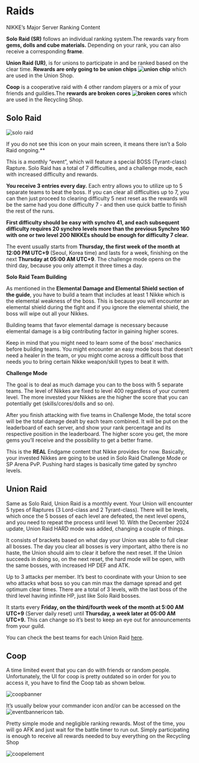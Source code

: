 # **Raids**

NIKKE’s Major Server Ranking Content 

**Solo Raid (SR)** follows an individual ranking system.The rewards vary from **gems, dolls and cube materials.** Depending on your rank, you can also receive a corresponding **frame**.

**Union Raid (UR)**, is for  unions to participate in and be ranked based on the clear time. **Rewards are only going to be union chips ![union chip](media/icon/unionchipicon.png ':size=25 :no-zoom')** which are used in the Union Shop.

**Coop** is a cooperative raid with 4 other random players or a mix of your friends and guildies.The  **rewards are <span class="color-red">broken cores</span> ![broken cores](media/icon/brokencoreicon.png ':size=25 :no-zoom')** which are used in the Recycling Shop.

## **Solo Raid** 

![solo raid](media/icon/soloraidicon.png)

If you do not see this icon on your main screen, it means there isn’t a Solo Raid ongoing.**

This is a monthly “event”, which will feature a special BOSS (Tyrant-class) Rapture. Solo Raid has a total of 7 difficulties, and a challenge mode, each with increased difficulty and rewards.

**<span class="color-orange">You receive 3 entries every day</span>.** Each entry allows you to utilize up to 5 separate teams to beat the boss. If you can clear all difficulties up to 7, you can then just proceed to clearing difficulty 5 next reset as the rewards will be the same had you done difficulty 7 \- and then use quick battle to finish the rest of the runs.

**First difficulty should be easy with synchro 41, and each subsequent difficulty requires 20 synchro levels more than the previous Synchro 160 with one or two level 200 NIKKEs should be enough for difficulty 7 clear.**

The event usually starts from **Thursday, the first week of the month at 12:00 PM UTC+9** (Seoul, Korea time) and lasts for a week, finishing on the next **Thursday at 05:00 AM UTC+9**. The challenge mode opens on the third day, because you only attempt it three times a day.

**Solo Raid Team Building**

As mentioned in the **Elemental Damage and Elemental Shield section of the guide**, you have to build a team that includes at least 1 Nikke which is the elemental weakness of the boss. This is because you will encounter an elemental shield during the fight and if you ignore the elemental shield, the boss will wipe out all your Nikkes. 

Building teams that favor elemental damage is necessary because elemental damage is a big contributing factor in gaining higher scores.

Keep in mind that you might need to learn some of the boss’ mechanics before building teams. You might encounter an easy mode boss that doesn’t need a healer in the team, or you might come across a difficult boss that needs you to bring certain Nikke weapon/skill types to beat it with.

**Challenge Mode**

The goal is to deal as much damage you can to the boss with 5 separate teams. The level of Nikkes are fixed to level 400 regardless of your current level. The more invested your Nikkes are the higher the score that you can potentially get (skills/cores/dolls and so on). 

After you finish attacking with five teams in Challenge Mode, the total score will be the total damage dealt by each team combined. It will be put on the leaderboard of each server, and show your rank percentage and its respective position in the leaderboard. The higher score you get, the more gems you’ll receive and the possibility to get a better frame.

This is the **REAL** Endgame content that Nikke provides for now. Basically, your invested Nikkes are going to be used in Solo Raid Challenge Mode or SP Arena PvP. Pushing hard stages is basically time gated by synchro levels.

## **Union Raid** 

Same as Solo Raid, Union Raid is a monthly event. Your Union will encounter 5 types of Raptures (3 Lord-class and 2 Tyrant-class). There will be levels, which once the 5 bosses of each level are defeated, the next level opens, and you need to repeat the process until level 10. With the December 2024 update, Union Raid HARD mode was added, changing a couple of things.

It consists of brackets based on what day your Union was able to full clear all bosses. The day you clear all bosses is very important, altho there is no haste, the Union should aim to clear it before the next reset. If the Union succeeds in doing so, on the next reset, the hard mode will be open, with the same bosses, with increased HP DEF and ATK.

Up to 3 attacks per member. It’s best to coordinate with your Union to see who attacks what boss so you can min max the damage spread and get optimum clear times. There are a total of 3 levels, with the last boss of the third level having infinite HP, just like Solo Raid bosses.

It starts every **Friday, on the third/fourth week of the month at 5:00 AM UTC+9** (Server daily reset) until **Thursday, a week later at 05:00 AM UTC+9.** This can change so it’s best to keep an eye out for announcements from your guild.

You can check the best teams for each Union Raid [here](https://docs.google.com/spreadsheets/d/1LXHNQI93rWhk_2YmepnDfx4x8FAxHnQ4w9_vunhWryE/edit?rm=minimal&gid=2142581624#gid=2142581624).

## **Coop** 

A time limited event that you can do with friends or random people. Unfortunately, the UI for coop is pretty outdated so in order for you to access it, you have to find the Coop tab as shown below. 

![coopbanner](media/coopbanner.png)


It’s usually below your commander icon and/or can be accessed on the ![eventbannericon](media/eventbannericon.png) tab.

Pretty simple mode and negligible ranking rewards. Most of the time, you will go AFK and just wait for the battle timer to run out. Simply participating is enough to receive all rewards needed to buy everything on the Recycling Shop

![coopelement](media/coopelement.png)
